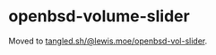 # openbsd-volume-slider

Moved to [tangled.sh/@lewis.moe/openbsd-vol-slider](https://tangled.sh/@lewis.moe/openbsd-vol-slider).
